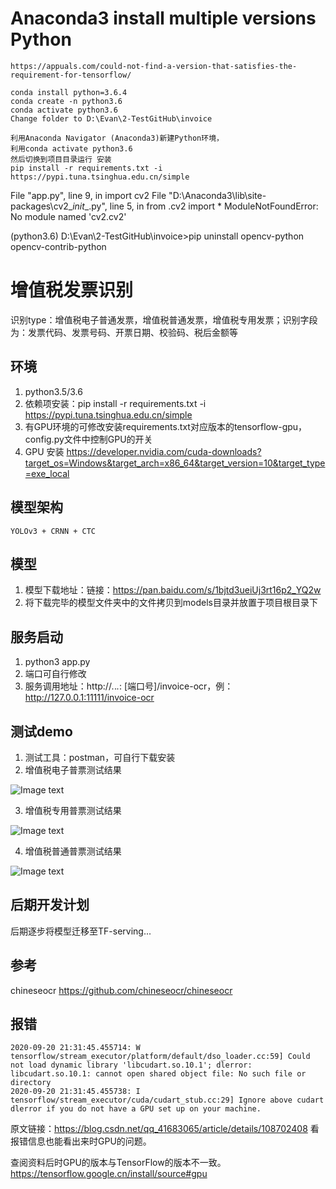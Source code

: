 
# Anaconda3 install multiple versions Python 
	https://appuals.com/could-not-find-a-version-that-satisfies-the-requirement-for-tensorflow/

	conda install python=3.6.4
	conda create -n python3.6
	conda activate python3.6
	Change folder to D:\Evan\2-TestGitHub\invoice

	利用Anaconda Navigator (Anaconda3)新建Python环境，
	利用conda activate python3.6
	然后切换到项目目录运行 安装 
	pip install -r requirements.txt -i https://pypi.tuna.tsinghua.edu.cn/simple 


 File "app.py", line 9, in <module>
    import cv2
  File "D:\Anaconda3\lib\site-packages\cv2\__init__.py", line 5, in <module>
    from .cv2 import *
ModuleNotFoundError: No module named 'cv2.cv2'

(python3.6) D:\Evan\2-TestGitHub\invoice>pip uninstall opencv-python opencv-contrib-python

# 增值税发票识别 
  识别type：增值税电子普通发票，增值税普通发票，增值税专用发票；识别字段为：发票代码、发票号码、开票日期、校验码、税后金额等
## 环境
   1. python3.5/3.6
   2. 依赖项安装：pip install -r requirements.txt -i https://pypi.tuna.tsinghua.edu.cn/simple 
   3. 有GPU环境的可修改安装requirements.txt对应版本的tensorflow-gpu，config.py文件中控制GPU的开关
   4. GPU 安装
   https://developer.nvidia.com/cuda-downloads?target_os=Windows&target_arch=x86_64&target_version=10&target_type=exe_local
## 模型架构
    YOLOv3 + CRNN + CTC
   
## 模型
   1. 模型下载地址：链接：https://pan.baidu.com/s/1bjtd3ueiUj3rt16p2_YQ2w
   2. 将下载完毕的模型文件夹中的文件拷贝到models目录并放置于项目根目录下
## 服务启动
   1. python3 app.py
   2. 端口可自行修改
   3. 服务调用地址：http://*.*.*.*: [端口号]/invoice-ocr，例：http://127.0.0.1:11111/invoice-ocr
## 测试demo
   1. 测试工具：postman，可自行下载安装
   2. 增值税电子普票测试结果
   
![Image text](https://github.com/guanshuicheng/invoice/blob/master/test-invoice/%E7%94%B5%E5%AD%90%E5%8F%91%E7%A5%A8-test.png)
   
   3. 增值税专用普票测试结果
   
![Image text](https://github.com/guanshuicheng/invoice/blob/master/test-invoice/%E5%A2%9E%E5%80%BC%E7%A8%8E%E4%B8%93%E7%94%A8%E5%8F%91%E7%A5%A8-test.png)

   4. 增值税普通普票测试结果

![Image text](https://github.com/guanshuicheng/invoice/blob/master/test-invoice/%E5%A2%9E%E5%80%BC%E7%A8%8E%E6%99%AE%E9%80%9A%E5%8F%91%E7%A5%A8-test.jpg)
   
## 后期开发计划

后期逐步将模型迁移至TF-serving...

## 参考
chineseocr https://github.com/chineseocr/chineseocr

## 报错
	2020-09-20 21:31:45.455714: W tensorflow/stream_executor/platform/default/dso_loader.cc:59] Could not load dynamic library 'libcudart.so.10.1'; dlerror: libcudart.so.10.1: cannot open shared object file: No such file or directory
	2020-09-20 21:31:45.455738: I tensorflow/stream_executor/cuda/cudart_stub.cc:29] Ignore above cudart dlerror if you do not have a GPU set up on your machine.

原文链接：https://blog.csdn.net/qq_41683065/article/details/108702408
看报错信息也能看出来时GPU的问题。

查阅资料后时GPU的版本与TensorFlow的版本不一致。
https://tensorflow.google.cn/install/source#gpu
